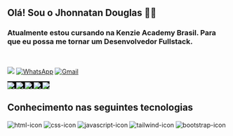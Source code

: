 <h2>Olá! Sou o <strong>Jhonnatan Douglas</strong> 👋🏼</h2>

<h3>Atualmente estou cursando na <b>Kenzie Academy Brasil</b>. Para que eu possa me tornar um Desenvolvedor Fullstack.</h3><br>

[![](https://img.shields.io/badge/LinkedIn-0077B5?style=for-the-badge&logo=linkedin&logoColor=white)](https://www.linkedin.com/in/jhonnatan-douglas-dev/) [![WhatsApp](https://img.shields.io/badge/WhatsApp-25D366?style=for-the-badge&logo=whatsapp&logoColor=white)](https://api.whatsapp.com/send?phone=5533999328785) [![Gmail](https://img.shields.io/badge/Gmail-D14836?style=for-the-badge&logo=gmail&logoColor=white)](mailto:jhonnatanaraujodev@gmail.com?subject=&body=)

<a href="https://github.com/Kenzie-Academy-Brasil-Developers/gitSearchBase_JhonnatanDouglas" style="background-color: black;">
    <img align="center" src="https://github-readme-stats.vercel.app/api/pin/?username=Kenzie-Academy-Brasil-Developers&repo=gitSearchBase_JhonnatanDouglas&theme=dark" />
</a>
       
<a href="https://github.com/Kenzie-Academy-Brasil-Developers/M1-Ecommerce_JhonnatanDouglas" style="background-color: black;">
    <img align="center" src="https://github-readme-stats.vercel.app/api/pin/?username=Kenzie-Academy-Brasil-Developers&repo=M1-Ecommerce_JhonnatanDouglas&theme=dark" />
</a>

<a href="https://github.com/Kenzie-Academy-Brasil-Developers/open-music-base_JhonnatanDouglas" style="background-color: black;">
    <img align="center" src="https://github-readme-stats.vercel.app/api/pin/?username=Kenzie-Academy-Brasil-Developers&repo=open-music-base_JhonnatanDouglas&theme=dark" />
</a>

<a href="https://github.com/Kenzie-Academy-Brasil-Developers/control-finance_JhonnatanDouglas" style="background-color: black;">
    <img align="center" src="https://github-readme-stats.vercel.app/api/pin/?username=Kenzie-Academy-Brasil-Developers&repo=control-finance_JhonnatanDouglas&theme=dark" />
</a>

<a href="https://github.com/Kenzie-Academy-Brasil-Developers/entrega-criando-rede-social_JhonnatanDouglas" style="background-color: black;">
    <img align="center" src="https://github-readme-stats.vercel.app/api/pin/?username=Kenzie-Academy-Brasil-Developers&repo=entrega-criando-rede-social_JhonnatanDouglas&theme=dark" />
</a>

<h2>Conhecimento nas seguintes tecnologias</h2>

<div>
    <img align="center" src="https://img.shields.io/badge/HTML5-E34F26?style=for-the-badge&logo=html5&logoColor=white" alt="html-icon">
    <img align="center" src="https://img.shields.io/badge/CSS3-1572B6?style=for-the-badge&logo=css3&logoColor=white" alt="css-icon">
    <img align="center" src="https://img.shields.io/badge/JavaScript-F7DF1E?style=for-the-badge&logo=javascript&logoColor=black" alt="javascript-icon">
    <img align="center" src="https://img.shields.io/badge/Tailwind_CSS-38B2AC?style=for-the-badge&logo=tailwind-css&logoColor=white" alt="tailwind-icon">
    <img align="center" src="https://img.shields.io/badge/Bootstrap-563D7C?style=for-the-badge&logo=bootstrap&logoColor=white" alt="bootstrap-icon">
</div>
